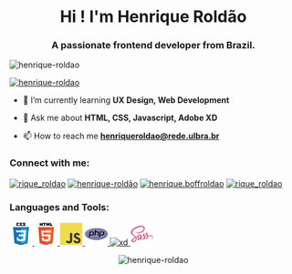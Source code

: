 <h1 align="center">Hi <img src="" height="32" />! I'm Henrique Roldão</h1>
<h3 align="center">A passionate frontend developer from Brazil.</h3>

<p align="left"> <img src="https://komarev.com/ghpvc/?username=henrique-roldao&label=Profile%20views&color=0e75b6&style=flat" alt="henrique-roldao" /> </p>

<p align="left"> <a href="https://github.com/ryo-ma/github-profile-trophy"><img src="https://github-profile-trophy.vercel.app/?username=henrique-roldao" alt="henrique-roldao" /></a> </p>

- 🌱 I’m currently learning **UX Design, Web Development**

- 💬 Ask me about **HTML, CSS, Javascript, Adobe XD**

- 📫 How to reach me **henriqueroldao@rede.ulbra.br**

<h3 align="left">Connect with me:</h3>
<p align="left">
<a href="https://twitter.com/rique_roldao" target="_blank"><img align="center" src="https://cdn.jsdelivr.net/npm/simple-icons@3.0.1/icons/twitter.svg" alt="rique_roldao" height="30" width="40" /></a>
<a href="https://www.linkedin.com/in/henrique-roldao/" target="_blank"><img align="center" src="https://cdn.jsdelivr.net/npm/simple-icons@3.0.1/icons/linkedin.svg" alt="henrique-roldão" height="30" width="40" /></a>
<a href="https://fb.com/henrique.boffroldao" target="_blank"><img align="center" src="https://cdn.jsdelivr.net/npm/simple-icons@3.0.1/icons/facebook.svg" alt="henrique.boffroldao" height="30" width="40" /></a>
<a href="https://instagram.com/rique_roldao" target="_blank"><img align="center" src="https://cdn.jsdelivr.net/npm/simple-icons@3.0.1/icons/instagram.svg" alt="rique_roldao" height="30" width="40" /></a>
</p>

<h3 align="left">Languages and Tools:</h3>
<p align="left"> <a href="https://www.w3schools.com/css/" target="_blank"> <img src="https://raw.githubusercontent.com/devicons/devicon/master/icons/css3/css3-original-wordmark.svg" alt="css3" width="40" height="40"/> </a> <a href="https://www.w3.org/html/" target="_blank"> <img src="https://raw.githubusercontent.com/devicons/devicon/master/icons/html5/html5-original-wordmark.svg" alt="html5" width="40" height="40"/> </a> <a href="https://developer.mozilla.org/en-US/docs/Web/JavaScript" target="_blank"> <img src="https://raw.githubusercontent.com/devicons/devicon/master/icons/javascript/javascript-original.svg" alt="javascript" width="40" height="40"/> </a> <a href="https://www.php.net" target="_blank"> <img src="https://raw.githubusercontent.com/devicons/devicon/master/icons/php/php-original.svg" alt="php" width="40" height="40"/> </a> <a href="https://www.adobe.com/products/xd.html" target="_blank"> <img src="https://cdn.worldvectorlogo.com/logos/adobe-xd.svg" alt="xd" width="40" height="40"/> </a>
<a href="https://sass-lang.com/" target="_blank"> <img src="https://github.com/devicons/devicon/blob/master/icons/sass/sass-original.svg" alt="Sass" width="40" height="40"/> </a></p>



<p align="center"><img src="https://github-readme-stats.vercel.app/api?username=henrique-roldao&show_icons=true" alt="henrique-roldao" /> </p>
